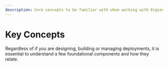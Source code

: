 ```yaml
---
description: Core concepts to be familiar with when working with Engine.
---
```


# Key Concepts

Regardless of if you are designing, building or managing deployments, it is essential to understand a few foundational components and how they relate.

